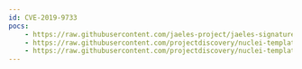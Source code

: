 ```yaml
---
id: CVE-2019-9733
pocs:
    - https://raw.githubusercontent.com/jaeles-project/jaeles-signatures/master/cves/artifactory-improper-authorization-cve-2019-9733.yaml
    - https://raw.githubusercontent.com/projectdiscovery/nuclei-templates/master/cves/CVE-2019-9733.yaml
    - https://raw.githubusercontent.com/projectdiscovery/nuclei-templates/master/cves/cve-2019-9733.yaml
---
```

